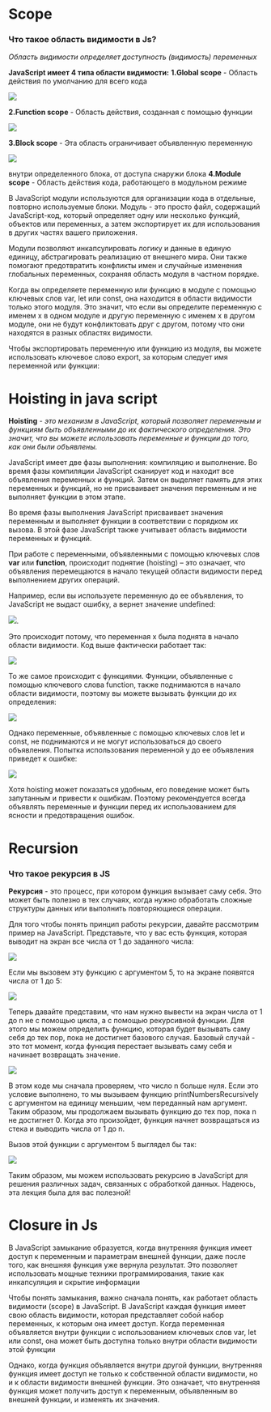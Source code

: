 # Scope
### Что такое область видимости в Js?
 *Область видимости определяет доступность (видимость) переменных*

**JavaScript имеет 4 типа области видимости:**
**1.Global scope** - Область действия по умолчанию для всего кода

![](./global.png)

**2.Function scope** - Область действия, созданная с помощью функции

![](./fnc.png)

**3.Block scope** - Эта область ограничивает объявленную переменную

![](block.png)

внутри определенного блока, от доступа снаружи блока
**4.Module scope** - Область действия кода, работающего в модульном режиме

В JavaScript модули используются для организации кода в отдельные, повторно используемые блоки. Модуль - это просто файл, содержащий JavaScript-код, который определяет одну или несколько функций, объектов или переменных, а затем экспортирует их для использования в других частях вашего приложения.

Модули позволяют инкапсулировать логику и данные в единую единицу, абстрагировать реализацию от внешнего мира. Они также помогают предотвратить конфликты имен и случайные изменения глобальных переменных, сохраняя область модуля в частном порядке.

Когда вы определяете переменную или функцию в модуле с помощью ключевых слов var, let или const, она находится в области видимости только этого модуля. Это значит, что если вы определите переменную с именем x в одном модуле и другую переменную с именем x в другом модуле, они не будут конфликтовать друг с другом, потому что они находятся в разных областях видимости.

Чтобы экспортировать переменную или функцию из модуля, вы можете использовать ключевое слово export, за которым следует имя переменной или функции:
# Hoisting in java script

**Hoisting** -  *это механизм в JavaScript, который позволяет переменным и функциям быть объявленными до их фактического определения. Это значит, что вы можете использовать переменные и функции до того, как они были объявлены.*

JavaScript имеет две фазы выполнения: компиляцию и выполнение. Во время фазы компиляции JavaScript сканирует код и находит все объявления переменных и функций. Затем он выделяет память для этих переменных и функций, но не присваивает значения переменным и не выполняет функции в этом этапе.

Во время фазы выполнения JavaScript присваивает значения переменным и выполняет функции в соответствии с порядком их вызова. В этой фазе JavaScript также учитывает область видимости переменных и функций.

При работе с переменными, объявленными с помощью ключевых слов **var** или **function**, происходит поднятие (hoisting) – это означает, что объявления перемещаются в начало текущей области видимости перед выполнением других операций.

Например, если вы используете переменную до ее объявления, то JavaScript не выдаст ошибку, а вернет значение undefined:

![](./var.png).

Это происходит потому, что переменная x была поднята в начало области видимости. Код выше фактически работает так:

![](./var2.png)

То же самое происходит с функциями. Функции, объявленные с помощью ключевого слова function, также поднимаются в начало области видимости, поэтому вы можете вызывать функции до их определения:

![](./fnction.png)

Однако переменные, объявленные с помощью ключевых слов let и const, не поднимаются и не могут использоваться до своего объявления. Попытка использования переменной y до ее объявления приведет к ошибке:

![](./let.png)

Хотя hoisting может показаться удобным, его поведение может быть запутанным и привести к ошибкам. Поэтому рекомендуется всегда объявлять переменные и функции перед их использованием для ясности и предотвращения ошибок.

# Recursion

### Что такое рекурсия в JS

**Рекурсия** - это процесс, при котором функция вызывает саму себя. Это может быть полезно в тех случаях, когда нужно обработать сложные структуры данных или выполнить повторяющиеся операции.

Для того чтобы понять принцип работы рекурсии, давайте рассмотрим пример на JavaScript. Представьте, что у вас есть функция, которая выводит на экран все числа от 1 до заданного числа:

![](./recursiya.png)

Если мы вызовем эту функцию с аргументом 5, то на экране появятся числа от 1 до 5:

![](./recursiya2.png)

Теперь давайте представим, что нам нужно вывести на экран числа от 1 до n не с помощью цикла, а с помощью рекурсивной функции. Для этого мы можем определить функцию, которая будет вызывать саму себя до тех пор, пока не достигнет базового случая. Базовый случай - это тот момент, когда функция перестает вызывать саму себя и начинает возвращать значение.

![](./recursiya3.png)

В этом коде мы сначала проверяем, что число n больше нуля. Если это условие выполнено, то мы вызываем функцию printNumbersRecursively с аргументом на единицу меньшим, чем переданный нам аргумент. Таким образом, мы продолжаем вызывать функцию до тех пор, пока n не достигнет 0. Когда это произойдет, функция начнет возвращаться из стека и выводить числа от 1 до n.

Вызов этой функции с аргументом 5 выглядел бы так:

![](./recursiya2.png)

Таким образом, мы можем использовать рекурсию в JavaScript для решения различных задач, связанных с обработкой данных. Надеюсь, эта лекция была для вас полезной!

# Closure in Js

В JavaScript замыкание образуется, когда внутренняя функция имеет доступ к переменным и параметрам внешней функции, даже после того, как внешняя функция уже вернула результат. Это позволяет использовать мощные техники программирования, такие как инкапсуляция и скрытие информации

Чтобы понять замыкания, важно сначала понять, как работает область видимости (scope) в JavaScript. В JavaScript каждая функция имеет свою область видимости, которая представляет собой набор переменных, к которым она имеет доступ. Когда переменная объявляется внутри функции с использованием ключевых слов var, let или const, она может быть доступна только внутри области видимости этой функции


Однако, когда функция объявляется внутри другой функции, внутренняя функция имеет доступ не только к собственной области видимости, но и к области видимости внешней функции. Это означает, что внутренняя функция может получить доступ к переменным, объявленным во внешней функции, и изменять их значения.